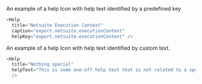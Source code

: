 An example of a help Icon with help text identified by a predefined key
```js
<Help 
  title="Netsuite Execution Context" 
  caption="export.netsuite.executionContext" 
  helpKey="export.netsuite.executionContext" />
```

An example of a help Icon with help text identified by custom text.
```js
<Help 
  title="Nothing special"
  helpText="This is some one-off help text that is not related to a specific resource field " 
  />
```
